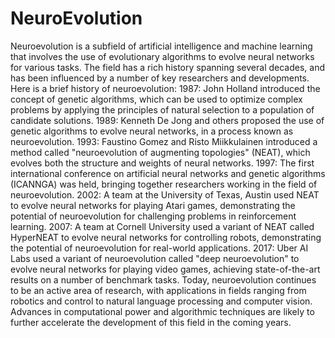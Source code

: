 # NeuroEvolution

Neuroevolution is a subfield of artificial intelligence and machine learning that involves the use of evolutionary algorithms to evolve neural networks for various tasks. The field has a rich history spanning several decades, and has been influenced by a number of key researchers and developments.
Here is a brief history of neuroevolution:
1987: John Holland introduced the concept of genetic algorithms, which can be used to optimize complex problems by applying the principles of natural selection to a population of candidate solutions.
1989: Kenneth De Jong and others proposed the use of genetic algorithms to evolve neural networks, in a process known as neuroevolution.
1993: Faustino Gomez and Risto Miikkulainen introduced a method called "neuroevolution of augmenting topologies" (NEAT), which evolves both the structure and weights of neural networks.
1997: The first international conference on artificial neural networks and genetic algorithms (ICANNGA) was held, bringing together researchers working in the field of neuroevolution.
2002: A team at the University of Texas, Austin used NEAT to evolve neural networks for playing Atari games, demonstrating the potential of neuroevolution for challenging problems in reinforcement learning.
2007: A team at Cornell University used a variant of NEAT called HyperNEAT to evolve neural networks for controlling robots, demonstrating the potential of neuroevolution for real-world applications.
2017: Uber AI Labs used a variant of neuroevolution called "deep neuroevolution" to evolve neural networks for playing video games, achieving state-of-the-art results on a number of benchmark tasks.
Today, neuroevolution continues to be an active area of research, with applications in fields ranging from robotics and control to natural language processing and computer vision. Advances in computational power and algorithmic techniques are likely to further accelerate the development of this field in the coming years.
